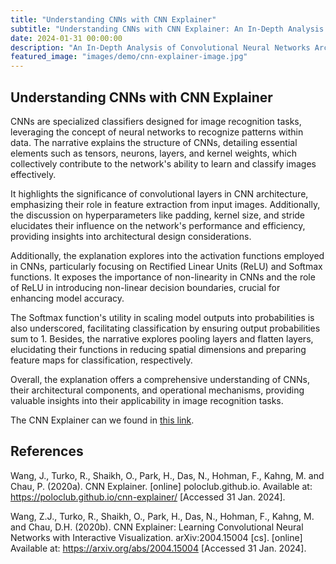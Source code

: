 ```yaml
---
title: "Understanding CNNs with CNN Explainer"
subtitle: "Understanding CNNs with CNN Explainer: An In-Depth Analysis of Convolutional Neural Networks Architecture and Operations"
date: 2024-01-31 00:00:00
description: "An In-Depth Analysis of Convolutional Neural Networks Architecture and Operations."
featured_image: "images/demo/cnn-explainer-image.jpg"
---
```



## Understanding CNNs with CNN Explainer

CNNs are specialized classifiers designed for image recognition tasks, leveraging the concept of neural networks to recognize patterns within data. The narrative explains the structure of CNNs, detailing essential elements such as tensors, neurons, layers, and kernel weights, which collectively contribute to the network's ability to learn and classify images effectively. 

It highlights the significance of convolutional layers in CNN architecture, emphasizing their role in feature extraction from input images. Additionally, the discussion on hyperparameters like padding, kernel size, and stride elucidates their influence on the network's performance and efficiency, providing insights into architectural design considerations.

Additionally, the explanation explores into the activation functions employed in CNNs, particularly focusing on Rectified Linear Units (ReLU) and Softmax functions. It exposes the importance of non-linearity in CNNs and the role of ReLU in introducing non-linear decision boundaries, crucial for enhancing model accuracy. 

The Softmax function's utility in scaling model outputs into probabilities is also underscored, facilitating classification by ensuring output probabilities sum to 1. Besides, the narrative explores pooling layers and flatten layers, elucidating their functions in reducing spatial dimensions and preparing feature maps for classification, respectively. 

Overall, the explanation offers a comprehensive understanding of CNNs, their architectural components, and operational mechanisms, providing valuable insights into their applicability in image recognition tasks.

The CNN Explainer can we found in [this link](https://poloclub.github.io/cnn-explainer/).  


## References

Wang, J., Turko, R., Shaikh, O., Park, H., Das, N., Hohman, F., Kahng, M. and Chau, P. (2020a). CNN Explainer. [online] poloclub.github.io. Available at: https://poloclub.github.io/cnn-explainer/ [Accessed 31 Jan. 2024].

Wang, Z.J., Turko, R., Shaikh, O., Park, H., Das, N., Hohman, F., Kahng, M. and Chau, D.H. (2020b). CNN Explainer: Learning Convolutional Neural Networks with Interactive Visualization. arXiv:2004.15004 [cs]. [online] Available at: https://arxiv.org/abs/2004.15004 [Accessed 31 Jan. 2024].
